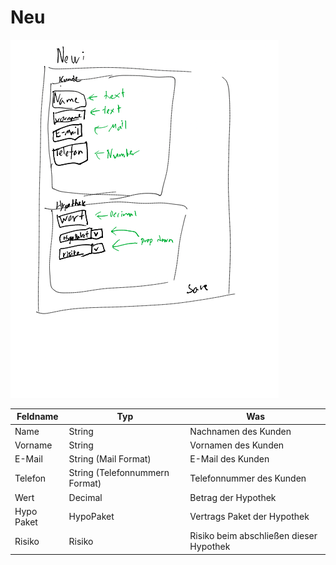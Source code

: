 # Neu

![](../../.gitbook/assets/newForm.png)

| Feldname   | Typ                            | Was                                     |
| ---------- | ------------------------------ | --------------------------------------- |
| Name       | String                         | Nachnamen des Kunden                    |
| Vorname    | String                         | Vornamen des Kunden                     |
| E-Mail     | String (Mail Format)           | E-Mail des Kunden                       |
| Telefon    | String (Telefonnummern Format) | Telefonnummer des Kunden                |
| Wert       | Decimal                        | Betrag der Hypothek                     |
| Hypo Paket | HypoPaket                      | Vertrags Paket der Hypothek             |
| Risiko     | Risiko                         | Risiko beim abschließen dieser Hypothek |
